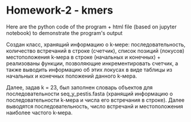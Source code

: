 # Homework-2 - kmers

Here are the python code of the program + html file (based on jupyter notebook) to demonstrate the program's output

Создан класс, хранящий информацию о k-мере: последовательность, количество встречаний в строке (счетчик), список позиций (локусов) местоположения k-мера в строке (начальных и конечных) + реализованы функции, позволяющие инкрементировать счетчик, а также выводить информацию об этих локусах в виде таблицы из начальных и конечных положений данного k-мера.

Далее, задав k = 23, был заполнен словарь объектов для последовательности seq_y_pestis.fasta (хранящий информацию о последовательности k-мера и числа его встречания в строке). Далее выводятся последовательность, число встречанй и местоположения наиболее частого k-мера.
